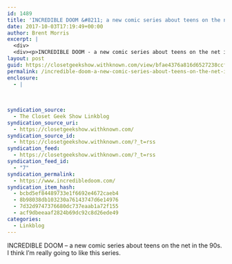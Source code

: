 ```yaml
---
id: 1489
title: 'INCREDIBLE DOOM &#8211; a new comic series about teens on the net in the 90s'
date: 2017-10-03T17:19:49+00:00
author: Brent Morris
excerpt: |
  <div>
  <div><p>INCREDIBLE DOOM - a new comic series about teens on the net in the 90s. I think I'm really going to like this series.&nbsp;</p></div></div>
layout: post
guid: https://closetgeekshow.withknown.com/view/bfae4376a816d6527238ccf83989b446
permalink: /incredible-doom-a-new-comic-series-about-teens-on-the-net-in-the-90s/
enclosure:
  - |
    
    
    
syndication_source:
  - The Closet Geek Show Linkblog
syndication_source_uri:
  - https://closetgeekshow.withknown.com/
syndication_source_id:
  - https://closetgeekshow.withknown.com/?_t=rss
syndication_feed:
  - https://closetgeekshow.withknown.com/?_t=rss
syndication_feed_id:
  - "7"
syndication_permalink:
  - https://www.incredibledoom.com/
syndication_item_hash:
  - bcbd5ef84489733e1f6692e4672caeb4
  - 8b98038db103230a76143747d6e14976
  - 7d32d9747376680dc737eaab1a72f155
  - acf9dbeeaaf2824b69dc92c8d26ede49
categories:
  - Linkblog
---
```

<div class="known-bookmark">
  <div class="e-content">
    <p>
      INCREDIBLE DOOM &#8211; a new comic series about teens on the net in the 90s. I think I&#8217;m really going to like this series. 
    </p>
  </div>
</div>